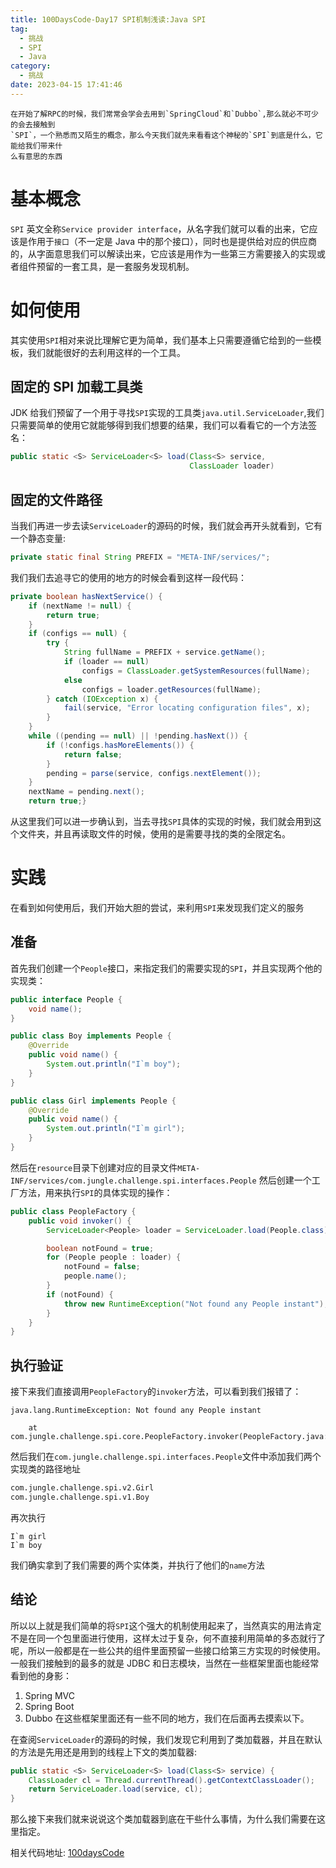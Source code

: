 ```yaml
---
title: 100DaysCode-Day17 SPI机制浅读:Java SPI
tag:
  - 挑战
  - SPI
  - Java
category:
  - 挑战
date: 2023-04-15 17:41:46
---
```


    在开始了解RPC的时候，我们常常会学会去用到`SpringCloud`和`Dubbo`,那么就必不可少的会去接触到
    `SPI`，一个熟悉而又陌生的概念，那么今天我们就先来看看这个神秘的`SPI`到底是什么，它能给我们带来什
    么有意思的东西

# 基本概念

`SPI` 英文全称`Service provider interface`，从名字我们就可以看的出来，它应该是作用于`接口`（不一定是 Java 中的那个接口），同时也是提供给对应的供应商的，从字面意思我们可以解读出来，它应该是用作为一些第三方需要接入的实现或者组件预留的一套工具，是一套服务发现机制。

# 如何使用

其实使用`SPI`相对来说比理解它更为简单，我们基本上只需要遵循它给到的一些模板，我们就能很好的去利用这样的一个工具。

## 固定的 SPI 加载工具类

JDK 给我们预留了一个用于寻找`SPI`实现的工具类`java.util.ServiceLoader`,我们只需要简单的使用它就能够得到我们想要的结果，我们可以看看它的一个方法签名：

```java
public static <S> ServiceLoader<S> load(Class<S> service,
                                        ClassLoader loader)
```

## 固定的文件路径

当我们再进一步去读`ServiceLoader`的源码的时候，我们就会再开头就看到，它有一个静态变量:

```java
private static final String PREFIX = "META-INF/services/";
```

我们我们去追寻它的使用的地方的时候会看到这样一段代码：

```java
private boolean hasNextService() {
    if (nextName != null) {
        return true;
    }
    if (configs == null) {
        try {
            String fullName = PREFIX + service.getName();
            if (loader == null)
                configs = ClassLoader.getSystemResources(fullName);
            else
	            configs = loader.getResources(fullName);
        } catch (IOException x) {
            fail(service, "Error locating configuration files", x);
        }
    }
    while ((pending == null) || !pending.hasNext()) {
        if (!configs.hasMoreElements()) {
            return false;
        }
        pending = parse(service, configs.nextElement());
    }
    nextName = pending.next();
    return true;}
```

从这里我们可以进一步确认到，当去寻找`SPI`具体的实现的时候，我们就会用到这个文件夹，并且再读取文件的时候，使用的是需要寻找的类的全限定名。

# 实践

在看到如何使用后，我们开始大胆的尝试，来利用`SPI`来发现我们定义的服务

## 准备

首先我们创建一个`People`接口，来指定我们的需要实现的`SPI`，并且实现两个他的实现类：

```java
public interface People {
    void name();
}

public class Boy implements People {
    @Override
    public void name() {
        System.out.println("I`m boy");
    }
}

public class Girl implements People {
    @Override
    public void name() {
        System.out.println("I`m girl");
    }
}
```

然后在`resource`目录下创建对应的目录文件`META-INF/services/com.jungle.challenge.spi.interfaces.People`
然后创建一个工厂方法，用来执行`SPI`的具体实现的操作：

```java
public class PeopleFactory {
    public void invoker() {
        ServiceLoader<People> loader = ServiceLoader.load(People.class);

        boolean notFound = true;
        for (People people : loader) {
            notFound = false;
            people.name();
        }
        if (notFound) {
            throw new RuntimeException("Not found any People instant");
        }
    }
}
```

## 执行验证

接下来我们直接调用`PeopleFactory`的`invoker`方法，可以看到我们报错了：

```console
java.lang.RuntimeException: Not found any People instant

	at com.jungle.challenge.spi.core.PeopleFactory.invoker(PeopleFactory.java:18)
```

然后我们在`com.jungle.challenge.spi.interfaces.People`文件中添加我们两个实现类的路径地址

```txt
com.jungle.challenge.spi.v2.Girl
com.jungle.challenge.spi.v1.Boy
```

再次执行

```console
I`m girl
I`m boy
```

我们确实拿到了我们需要的两个实体类，并执行了他们的`name`方法

## 结论

所以以上就是我们简单的将`SPI`这个强大的机制使用起来了，当然真实的用法肯定不是在同一个包里面进行使用，这样太过于复杂，何不直接利用简单的多态就行了呢，所以一般都是在一些公共的组件里面预留一些接口给第三方实现的时候使用。一般我们接触到的最多的就是 JDBC 和日志模块，当然在一些框架里面也能经常看到他的身影：

1. Spring MVC
2. Spring Boot
3. Dubbo
   在这些框架里面还有一些不同的地方，我们在后面再去摸索以下。

在查阅`ServiceLoader`的源码的时候，我们发现它利用到了类加载器，并且在默认的方法是先用还是用到的线程上下文的类加载器:

```java
public static <S> ServiceLoader<S> load(Class<S> service) {
    ClassLoader cl = Thread.currentThread().getContextClassLoader();
    return ServiceLoader.load(service, cl);
}
```

那么接下来我们就来说说这个类加载器到底在干些什么事情，为什么我们需要在这里指定。

相关代码地址:
[100daysCode](https://github.com/dgjungleP/100days-code-round1)
